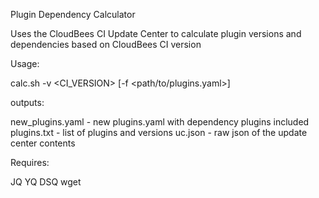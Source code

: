 Plugin Dependency Calculator

Uses the CloudBees CI Update Center to calculate plugin versions and dependencies based on CloudBees CI version

Usage: 

calc.sh -v <CI_VERSION> [-f <path/to/plugins.yaml>]

outputs:

new_plugins.yaml - new plugins.yaml with dependency plugins included
plugins.txt - list of plugins and versions
uc.json - raw json of the update center contents

Requires:

JQ
YQ
DSQ
wget
